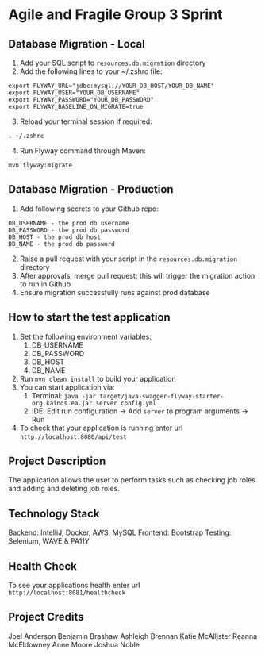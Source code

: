 # Agile and Fragile Group 3 Sprint

Database Migration - Local
---

1. Add your SQL script to `resources.db.migration` directory
2. Add the following lines to your ~/.zshrc file:

```
export FLYWAY_URL="jdbc:mysql://YOUR_DB_HOST/YOUR_DB_NAME"
export FLYWAY_USER="YOUR_DB_USERNAME"
export FLYWAY_PASSWORD="YOUR_DB_PASSWORD"
export FLYWAY_BASELINE_ON_MIGRATE=true
```

3. Reload your terminal session if required:

```
. ~/.zshrc
```

4. Run Flyway command through Maven:

```
mvn flyway:migrate
```

Database Migration - Production
---

1. Add following secrets to your Github repo:

```
DB_USERNAME - the prod db username
DB_PASSWORD - the prod db password
DB_HOST - the prod db host
DB_NAME - the prod db password
```

2. Raise a pull request with your script in the `resources.db.migration` directory
3. After approvals, merge pull request; this will trigger the migration action to run in Github
4. Ensure migration successfully runs against prod database

How to start the test application
---

1. Set the following environment variables:
    1. DB_USERNAME
    2. DB_PASSWORD
    3. DB_HOST
    4. DB_NAME
2. Run `mvn clean install` to build your application
3. You can start application via:
    1. Terminal: `java -jar target/java-swagger-flyway-starter-org.kainos.ea.jar server config.yml`
    2. IDE: Edit run configuration -> Add `server` to program arguments -> Run
4. To check that your application is running enter url `http://localhost:8080/api/test`



Project Description
---
The application allows the user to perform tasks such as checking job roles and adding and deleting job roles.



Technology Stack
---
Backend: IntelliJ, Docker, AWS, MySQL
Frontend: Bootstrap
Testing: Selenium, WAVE & PA11Y



Health Check
---

To see your applications health enter url `http://localhost:8081/healthcheck`

Project Credits
---

Joel Anderson
Benjamin Brashaw
Ashleigh Brennan
Katie McAllister
Reanna McEldowney
Anne Moore
Joshua Noble
